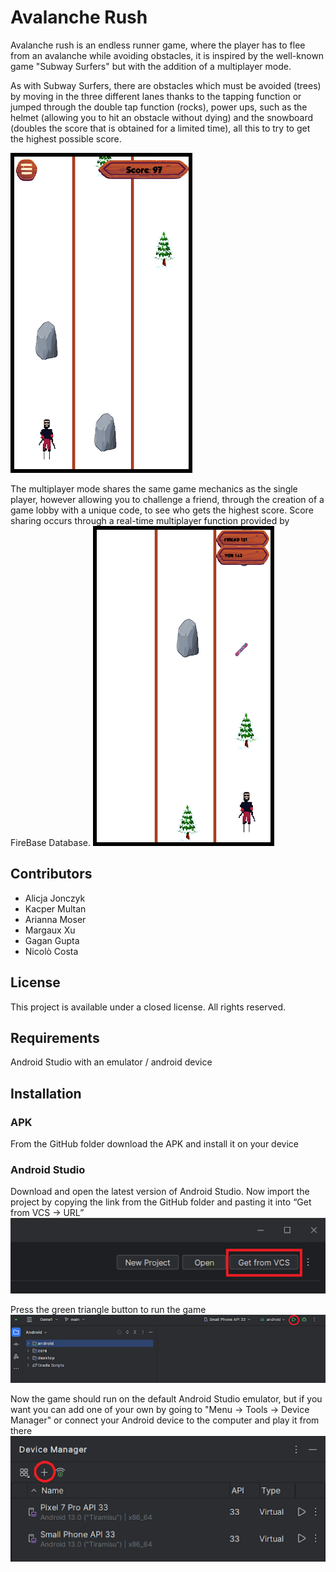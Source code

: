 # Avalanche Rush

Avalanche rush is an endless runner game, where the player has to flee from an avalanche while avoiding obstacles, it is inspired by the well-known game "Subway Surfers" but with the addition of a multiplayer mode.

As with Subway Surfers, there are obstacles which must be avoided (trees) by moving in the three different lanes thanks to the tapping function or jumped through the double tap function (rocks), power ups, such as the helmet (allowing you to hit an obstacle without dying) and the snowboard (doubles the score that is obtained for a limited time), all this to try to get the highest possible score.

![Single Player](assets/singleplayer.png)

The multiplayer mode shares the same game mechanics as the single player, however allowing you to challenge a friend, through the creation of a game lobby with a unique code, to see who gets the highest score.
Score sharing occurs through a real-time multiplayer function provided by FireBase Database.
![Multiplayer](assets/multiplayer.png)

## Contributors
* Alicja Jonczyk
* Kacper Multan
* Arianna Moser
* Margaux Xu
* Gagan Gupta
* Nicolò Costa

## License
This project is available under a closed license. All rights reserved.

## Requirements
Android Studio with an emulator / android device

## Installation
### APK
From the GitHub folder download the APK and install it on your device


### Android Studio
Download and open the latest version of Android Studio. Now import the project by copying the link from the GitHub folder and pasting it into “Get from VCS -> URL”
![Import_project](assets/importproject.png)

Press the green triangle button to run the game
![Run_game](assets/rungame.png)

Now the game should run on the default Android Studio emulator, but if you want you can add one of your own by going to "Menu -> Tools -> Device Manager" or connect your Android device to the computer and play it from there
![Add_Device](assets/adddevice.png)

